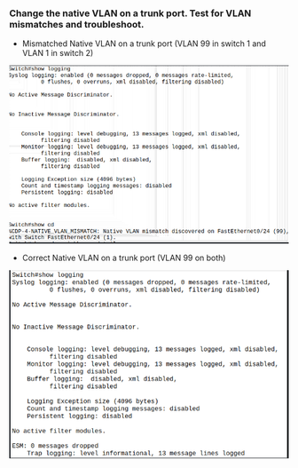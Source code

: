 ### Change the native VLAN on a trunk port. Test for VLAN mismatches and troubleshoot.

- Mismatched Native VLAN on a trunk port (VLAN 99 in switch 1 and VLAN 1 in switch 2)

![alt text](image.png)

- Correct Native VLAN on a trunk port (VLAN 99 on both)

![alt text](image-1.png)